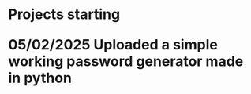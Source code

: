 <h1>Projects starting
<br>
<p> 05/02/2025 Uploaded a simple working password generator made in python </p>
